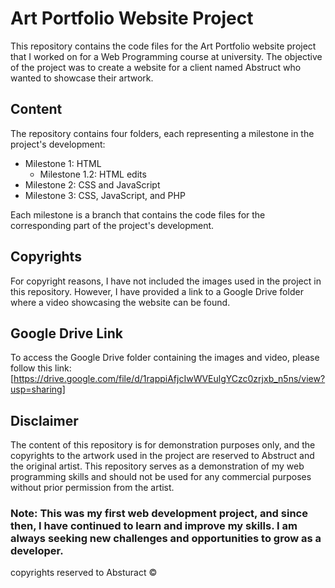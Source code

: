 
# Art Portfolio Website Project

This repository contains the code files for the Art Portfolio website project that I worked on for a Web Programming course at university. The objective of the project was to create a website for a client named Abstruct who wanted to showcase their artwork.

## Content

The repository contains four folders, each representing a milestone in the project's development:

- Milestone 1: HTML
   - Milestone 1.2: HTML edits
- Milestone 2: CSS and JavaScript
- Milestone 3: CSS, JavaScript, and PHP

Each milestone is a branch that contains the code files for the corresponding part of the project's development.

## Copyrights

For copyright reasons, I have not included the images used in the project in this repository. However, I have provided a link to a Google Drive folder where a video showcasing the website can be found.

## Google Drive Link

To access the Google Drive folder containing the images and video, please follow this link: [https://drive.google.com/file/d/1rappiAfjcIwWVEulgYCzc0zrjxb_n5ns/view?usp=sharing]

## Disclaimer

The content of this repository is for demonstration purposes only, and the copyrights to the artwork used in the project are reserved to Abstruct and the original artist. This repository serves as a demonstration of my web programming skills and should not be used for any commercial purposes without prior permission from the artist.

### Note: This was my first web development project, and since then, I have continued to learn and improve my skills. I am always seeking new challenges and opportunities to grow as a developer.


copyrights reserved to Absturact ©
